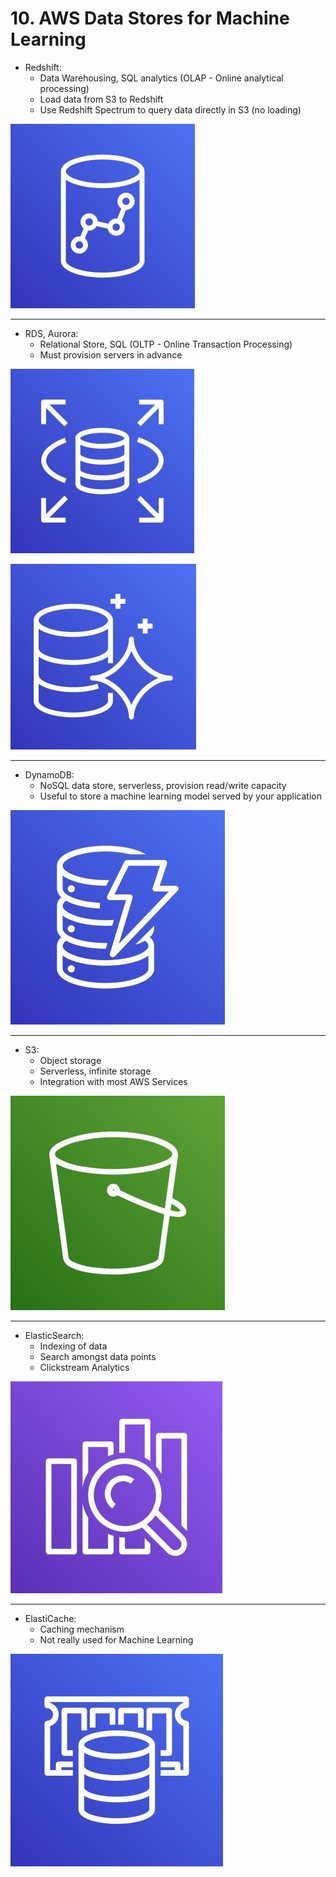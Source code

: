 # 10. AWS Data Stores for Machine Learning

- Redshift:
    - Data Warehousing, SQL analytics (OLAP - Online analytical processing)
    - Load data from S3 to Redshift
    - Use Redshift Spectrum to query data directly in S3 (no loading)

![10%20AWS%20Data%20Stores%20for%20Machine%20Learning%20ba930a2eb6244e0ab0b8d0defdc6c7d1/Untitled.png](10%20AWS%20Data%20Stores%20for%20Machine%20Learning%20ba930a2eb6244e0ab0b8d0defdc6c7d1/Untitled.png)

---

- RDS, Aurora:
    - Relational Store, SQL (OLTP - Online Transaction Processing)
    - Must provision servers in advance

![10%20AWS%20Data%20Stores%20for%20Machine%20Learning%20ba930a2eb6244e0ab0b8d0defdc6c7d1/Untitled%201.png](10%20AWS%20Data%20Stores%20for%20Machine%20Learning%20ba930a2eb6244e0ab0b8d0defdc6c7d1/Untitled%201.png)

![10%20AWS%20Data%20Stores%20for%20Machine%20Learning%20ba930a2eb6244e0ab0b8d0defdc6c7d1/Untitled%202.png](10%20AWS%20Data%20Stores%20for%20Machine%20Learning%20ba930a2eb6244e0ab0b8d0defdc6c7d1/Untitled%202.png)

---

- DynamoDB:
    - NoSQL data store, serverless, provision read/write capacity
    - Useful to store a machine learning model served by your application

![10%20AWS%20Data%20Stores%20for%20Machine%20Learning%20ba930a2eb6244e0ab0b8d0defdc6c7d1/Untitled%203.png](10%20AWS%20Data%20Stores%20for%20Machine%20Learning%20ba930a2eb6244e0ab0b8d0defdc6c7d1/Untitled%203.png)

---

- S3:
    - Object storage
    - Serverless, infinite storage
    - Integration with most AWS Services

![10%20AWS%20Data%20Stores%20for%20Machine%20Learning%20ba930a2eb6244e0ab0b8d0defdc6c7d1/Untitled%204.png](10%20AWS%20Data%20Stores%20for%20Machine%20Learning%20ba930a2eb6244e0ab0b8d0defdc6c7d1/Untitled%204.png)

---

- ElasticSearch:
    - Indexing of data
    - Search amongst data points
    - Clickstream Analytics

![10%20AWS%20Data%20Stores%20for%20Machine%20Learning%20ba930a2eb6244e0ab0b8d0defdc6c7d1/Untitled%205.png](10%20AWS%20Data%20Stores%20for%20Machine%20Learning%20ba930a2eb6244e0ab0b8d0defdc6c7d1/Untitled%205.png)

---

- ElastiCache:
    - Caching mechanism
    - Not really used for Machine Learning

![10%20AWS%20Data%20Stores%20for%20Machine%20Learning%20ba930a2eb6244e0ab0b8d0defdc6c7d1/Untitled%206.png](10%20AWS%20Data%20Stores%20for%20Machine%20Learning%20ba930a2eb6244e0ab0b8d0defdc6c7d1/Untitled%206.png)